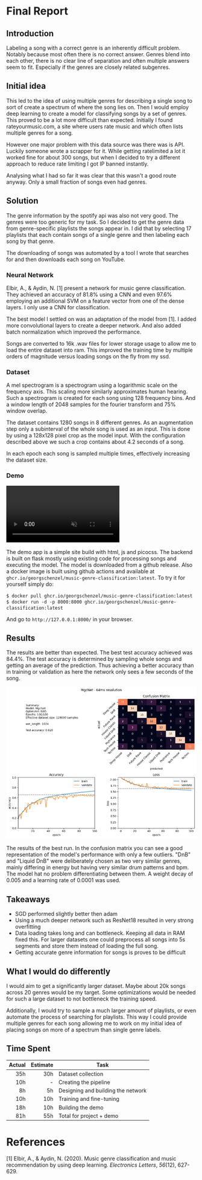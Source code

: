 # Final Report

## Introduction

Labeling a song with a correct genre is an inherently difficult problem. Notably because most often there is no correct answer. Genres blend into each other, there is no clear line of separation and often multiple answers seem to fit. Especially if the genres are closely related subgenres.

## Initial idea

This led to the idea of using multiple genres for describing a single song to sort of create a spectrum of where the song lies on. Then I would employ deep learning to create a model for classifying songs by a set of genres. This proved to be a lot more difficult than expected. Initially I found rateyourmusic.com, a site where users rate music and which often lists multiple genres for a song.

However one major problem with this data source was there was is API. Luckily someone wrote a scrapper for it. While getting ratelimited a lot it worked fine for about 300 songs, but when I decided to try a different approach to reduce rate limiting I got IP banned instantly.

Analysing what I had so far it was clear that this wasn't a good route anyway. Only a small fraction of songs even had genres. 

## Solution

The genre information by the spotify api was also not very good. The genres were too generic for my task. So I decided to get the genre data from genre-specific playlists the songs appear in. I did that by selecting 17 playlists that each contain songs of a single genre and then labeling each song by that genre.

The downloading of songs was automated by a tool I wrote that searches for and then downloads each song on YouTube.

### Neural Network

Elbir, A., & Aydin, N. [1] present a network for music genre classification. They achieved an accuracy of 81.8% using a CNN and even 97.6% employing an additional SVM on a feature vector from one of the dense layers. I only use a CNN for classification.

The best model I settled on was an adaptation of the model from [1]. I added more convolutional layers to create a deeper network. And also added batch normalization which improved the performance.

Songs are converted to 16k .wav files for lower storage usage to allow me to load the entire dataset into ram. This improved the training time by multiple orders of magnitude versus loading songs on the fly from my ssd.

### Dataset

A mel spectrogram is a spectrogram using a logarithmic scale on the frequency axis. This scaling more similarly approximates human hearing. Such a spectrogram is created for each song using 128 frequency bins. And a window length of 2048 samples for the fourier transform and 75% window overlap.

The dataset contains 1280 songs in 8 different genres. As an augmentation step only a subinterval of the whole song is used as an input. This is done by using a 128x128 pixel crop as the model input. With the configuration described above we such a crop contains about 4.2 seconds of a song.

In each epoch each song is sampled multiple times, effectively increasing the dataset size.

### Demo

<video autoplay loop muted>
  <source src="/mgc-demo.webm" />
  Your browser does not support the video tag.
</video>

The demo app is a simple site build with html, js and picocss. The backend is built on flask mostly using existing code for processing songs and executing the model. The model is downloaded from a github release. Also a docker image is built using github actions and available at `ghcr.io/georgschenzel/music-genre-classification:latest`. To try it for yourself simply do:
```shell
$ docker pull ghcr.io/georgschenzel/music-genre-classification:latest
$ docker run -d -p 8000:8000 ghcr.io/georgschenzel/music-genre-classification:latest
```
And go to `http://127.0.0.1:8000/` in your browser.

## Results

The results are better than expected. The best test accuracy achieved was 84.4%. The test accuracy is determined by sampling whole songs and getting an average of the prediction. Thus achieving a better accuracy than in training or validation as here the network only sees a few seconds of the song.

![Best run](./experiments/final_files/final_7_2.png)

The results of the best run. In the confusion matrix you can see a good representation of the model's performance with only a few outliers. "DnB" and "Liquid DnB" were deliberately chosen as two very similar genres, mainly differing in energy but having very similar drum patterns and bpm. The model hat no problem differentiating between them. A weight decay of 0.005 and a learning rate of 0.0001 was used.

## Takeaways
- SGD performed slightly better then adam
- Using a much deeper network such as ResNet18 resulted in very strong overfitting
- Data loading takes long and can bottleneck. Keeping all data in RAM fixed this. For larger datasets one could preprocess all songs into 5s segments and store them instead of loading the full song.
- Getting accurate genre information for songs is proves to be difficult

## What I would do differently
I would aim to get a significantly larger dataset. Maybe about 20k songs across 20 genres would be my target. Some optimizations would be needed for such a large dataset to not bottleneck the training speed.

Additionally, I would try to sample a much larger amount of playlists, or even automate the process of searching for playlists. This way I could provide multiple genres for each song allowing me to work on my initial idea of placing songs on more of a spectrum than single genre labels.

## Time Spent

| Actual | Estimate | Task                               |
|-------:|---------:|------------------------------------|
|    35h |      30h | Dataset collection                 |
|    10h |        - | Creating the pipeline              |
|     8h |       5h | Designing and building the network |
|    10h |      10h | Training and fine-tuning           |
|    18h |      10h | Building the demo                  |
|    81h |      55h | Total for project + demo           |

# References

[1] Elbir, A., & Aydin, N. (2020). Music genre classification and music recommendation by using deep learning. _Electronics Letters_, _56_(12), 627-629.
